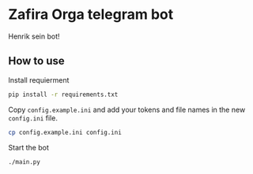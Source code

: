 # Zafira Orga telegram bot

Henrik sein bot!

## How to use
Install requierment

```bash
pip install -r requirements.txt
```

Copy `config.example.ini` and add your tokens and file names in the new `config.ini` file.
```bash
cp config.example.ini config.ini
```

Start the bot
```bash
./main.py
```